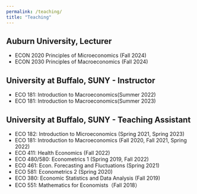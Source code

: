 ```yaml
---
permalink: /teaching/
title: "Teaching"
---
```


## Auburn University, Lecturer
- ECON 2020 Principles of Microeconomics (Fall 2024)
- ECON 2030 Principles of Macroeconomics (Fall 2024)

## University at Buffalo, SUNY - Instructor
- ECO 181: Introduction to Macroeconomics(Summer 2022)
- ECO 181: Introduction to Macroeconomics(Summer 2023)

## University at Buffalo, SUNY - Teaching Assistant
- ECO 182: Introduction to Microeconomics (Spring 2021, Spring 2023)
- ECO 181: Introduction to Macroeconomics (Fall 2020, Fall 2021, Spring 2022)
- ECO 411: Health Economics (Fall 2022)
- ECO 480/580: Econometrics 1 (Spring 2019, Fall 2022)
- ECO 461: Econ. Forecasting and Fluctuations  (Spring 2021)
- ECO 581: Econometrics 2 (Spring 2020)
- ECO 380: Economic Statistics and Data Analysis (Fall 2019)
- ECO 551: Mathematics for Economists（Fall 2018）
